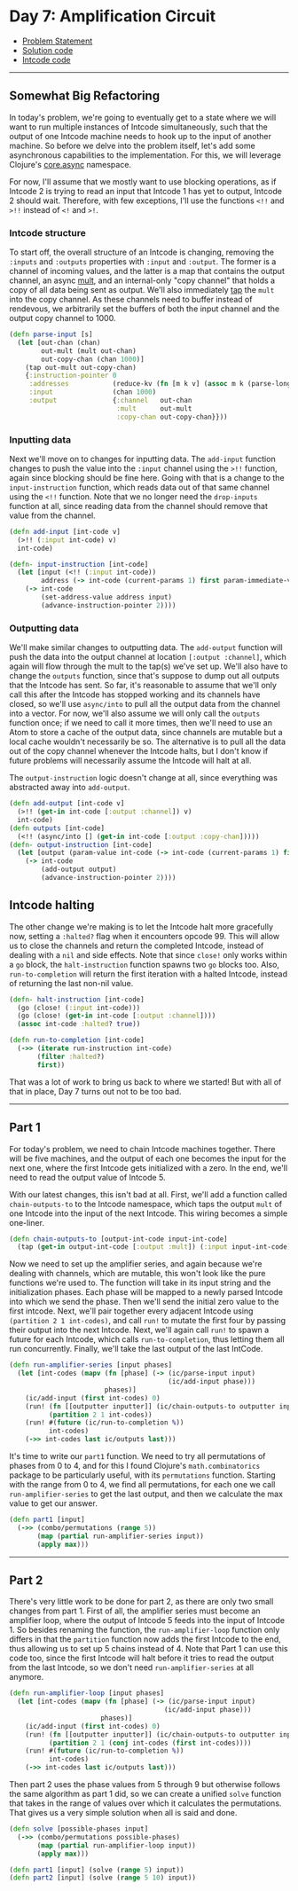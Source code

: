 # Day 7: Amplification Circuit

* [Problem Statement](https://adventofcode.com/2019/day/7)
* [Solution code](https://github.com/abyala/advent-2019-clojure/blob/main/src/advent_2019_clojure/day07.clj)
* [Intcode code](https://github.com/abyala/advent-2019-clojure/blob/main/src/advent_2019_clojure/intcode.clj)

---

## Somewhat Big Refactoring

In today's problem, we're going to eventually get to a state where we will want to run multiple instances of Intcode
simultaneously, such that the output of one Intcode machine needs to hook up to the input of another machine. So before
we delve into the problem itself, let's add some asynchronous capabilities to the implementation. For this, we will
leverage Clojure's [core.async](https://clojure.github.io/core.async/) namespace.

For now, I'll assume that we mostly want to use blocking operations, as if Intcode 2 is trying to read an input that
Intcode 1 has yet to output, Intcode 2 should wait. Therefore, with few exceptions, I'll use the functions `<!!` and
`>!!` instead of `<!` and `>!`.

### Intcode structure

To start off, the overall structure of an Intcode is changing, removing the `:inputs` and `:outputs` properties with
`:input` and `:output`. The former is a channel of incoming values, and the latter is a map that contains the output
channel, an async [mult](https://clojure.github.io/core.async/#clojure.core.async/mult), and an internal-only 
"copy channel" that holds a copy of all data being sent as output. We'll also immediately
[tap](https://clojure.github.io/core.async/#clojure.core.async/tap) the `mult` into the copy channel. As these channels
need to buffer instead of rendevous, we arbitrarily set the buffers of both the input channel and the output copy
channel to 1000.

```clojure
(defn parse-input [s]
  (let [out-chan (chan)
        out-mult (mult out-chan)
        out-copy-chan (chan 1000)]
    (tap out-mult out-copy-chan)
    {:instruction-pointer 0
     :addresses           (reduce-kv (fn [m k v] (assoc m k (parse-long v))) {} (str/split s #","))
     :input               (chan 1000)
     :output              {:channel   out-chan
                           :mult      out-mult
                           :copy-chan out-copy-chan}}))
```

### Inputting data

Next we'll move on to changes for inputting data. The `add-input` function changes to push the value into the `:input`
channel using the `>!!` function, again since blocking should be fine here. Going with that is a change to the
`input-instruction` function, which reads data out of that same channel using the `<!!` function. Note that we no
longer need the `drop-inputs` function at all, since reading data from the channel should remove that value from the
channel.

```clojure
(defn add-input [int-code v]
  (>!! (:input int-code) v)
  int-code)

(defn- input-instruction [int-code]
  (let [input (<!! (:input int-code))
        address (-> int-code (current-params 1) first param-immediate-value)]
    (-> int-code
        (set-address-value address input)
        (advance-instruction-pointer 2))))
```

### Outputting data

We'll make similar changes to outputting data. The `add-output` function will push the data into the output channel
at location `[:output :channel]`, which again will flow through the mult to the tap(s) we've set up. We'll also have
to change the `outputs` function, since that's suppose to dump out all outputs that the Intcode has sent. So far, it's
reasonable to assume that we'll only call this after the Intcode has stopped working and its channels have closed,
so we'll use `async/into` to pull all the output data from the channel into a vector. For now, we'll also assume we
will only call the `outputs` function once; if we need to call it more times, then we'll need to use an Atom to store
a cache of the output data, since channels are mutable but a local cache wouldn't necessarily be so. The alternative
is to pull all the data out of the copy channel whenever the Intcode halts, but I don't know if future problems will
necessarily assume the Intcode will halt at all.

The `output-instruction` logic doesn't change at all, since everything was abstracted away into `add-output`.

```clojure
(defn add-output [int-code v]
  (>!! (get-in int-code [:output :channel]) v)
  int-code)
(defn outputs [int-code]
  (<!! (async/into [] (get-in int-code [:output :copy-chan]))))
(defn- output-instruction [int-code]
  (let [output (param-value int-code (-> int-code (current-params 1) first))]
    (-> int-code
        (add-output output)
        (advance-instruction-pointer 2))))
```

## Intcode halting

The other change we're making is to let the Intcode halt more gracefully now, setting a `:halted?` flag when it
encounters opcode 99. This will allow us to close the channels and return the completed Intcode, instead of dealing
with a `nil` and side effects. Note that since `close!` only works within a `go` block, the `halt-instruction`
function spawns two `go` blocks too.  Also, `run-to-completion` will return the first iteration with a halted Intcode,
instead of returning the last non-nil value.

```clojure
(defn- halt-instruction [int-code]
  (go (close! (:input int-code)))
  (go (close! (get-in int-code [:output :channel])))
  (assoc int-code :halted? true))

(defn run-to-completion [int-code]
  (->> (iterate run-instruction int-code)
       (filter :halted?)
       first))
```

That was a lot of work to bring us back to where we started! But with all of that in place, Day 7 turns out not to be
too bad.

---

## Part 1

For today's problem, we need to chain Intcode machines together. There will be five machines, and the output of each
one becomes the input for the next one, where the first Intcode gets initialized with a zero. In the end, we'll need
to read the output value of Intcode 5.

With our latest changes, this isn't bad at all. First, we'll add a function called `chain-outputs-to` to the Intcode
namespace, which taps the output `mult` of one Intcode into the input of the next Intcode. This wiring becomes a simple
one-liner.

```clojure
(defn chain-outputs-to [output-int-code input-int-code]
  (tap (get-in output-int-code [:output :mult]) (:input input-int-code)))
```

Now we need to set up the amplifier series, and again because we're dealing with channels, which are mutable, this
won't look like the pure functions we're used to. The function will take in its input string and the initialization
phases. Each phase will be mapped to a newly parsed Intcode into which we send the phase. Then we'll send the initial
zero value to the first intcode. Next, we'll pair together every adjacent Intcode using `(partition 2 1 int-codes)`, 
and call `run!` to mutate the first four by passing their output into the next Intcode. Next, we'll again call
`run!` to spawn a future for each Intcode, which calls `run-to-completion`, thus letting them all run concurrently.
Finally, we'll take the last output of the last IntCode.

```clojure
(defn run-amplifier-series [input phases]
  (let [int-codes (mapv (fn [phase] (-> (ic/parse-input input)
                                        (ic/add-input phase)))
                        phases)]
    (ic/add-input (first int-codes) 0)
    (run! (fn [[outputter inputter]] (ic/chain-outputs-to outputter inputter))
          (partition 2 1 int-codes))
    (run! #(future (ic/run-to-completion %))
          int-codes)
    (->> int-codes last ic/outputs last)))
```

It's time to write our `part1` function. We need to try all permutations of phases from 0 to 4, and for this I found
Clojure's `math.combinatorics` package to be particularly useful, with its `permutations` function. Starting with the
range from 0 to 4, we find all permutations, for each one we call `run-amplifier-series` to get the last output, and
then we calculate the max value to get our answer.

```clojure
(defn part1 [input]
  (->> (combo/permutations (range 5))
       (map (partial run-amplifier-series input))
       (apply max)))
```

---

## Part 2

There's very little work to be done for part 2, as there are only two small changes from part 1. First of all, the 
amplifier series must become an amplifier loop, where the output of Intcode 5 feeds into the input of Intcode 1. So
besides renaming the function, the `run-amplifier-loop` function only differs in that the `partition` function now
adds the first Intcode to the end, thus allowing us to set up 5 chains instead of 4. Note that Part 1 can use this
code too, since the first Intcode will halt before it tries to read the output from the last Intcode, so we don't
need `run-amplifier-series` at all anymore.

```clojure
(defn run-amplifier-loop [input phases]
  (let [int-codes (mapv (fn [phase] (-> (ic/parse-input input)
                                       (ic/add-input phase)))
                       phases)]
    (ic/add-input (first int-codes) 0)
    (run! (fn [[outputter inputter]] (ic/chain-outputs-to outputter inputter))
          (partition 2 1 (conj int-codes (first int-codes))))
    (run! #(future (ic/run-to-completion %))
          int-codes)
    (->> int-codes last ic/outputs last)))
```

Then part 2 uses the phase values from 5 through 9 but otherwise follows the same algorithm as part 1 did, so we can
create a unified `solve` function that takes in the range of values over which it calculates the permutations. That
gives us a very simple solution when all is said and done.

```clojure
(defn solve [possible-phases input]
  (->> (combo/permutations possible-phases)
       (map (partial run-amplifier-loop input))
       (apply max)))

(defn part1 [input] (solve (range 5) input))
(defn part2 [input] (solve (range 5 10) input))
```
